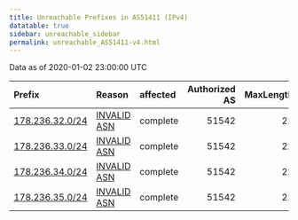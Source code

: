 ```yaml
---
title: Unreachable Prefixes in AS51411 (IPv4)
datatable: true
sidebar: unreachable_sidebar
permalink: unreachable_AS51411-v4.html
---
```


Data as of 2020-01-02 23:00:00 UTC


<div class="datatable-begin"></div>

| Prefix                                                   | Reason                                                                                                 | affected   |   Authorized AS |   MaxLength | Anchor                                         |   unreachable /24s |
|:---------------------------------------------------------|:-------------------------------------------------------------------------------------------------------|:-----------|----------------:|------------:|:-----------------------------------------------|-------------------:|
| [178.236.32.0/24](https://stat.ripe.net/178.236.32.0/24) | [INVALID ASN](https://rpki-validator.ripe.net/announcement-preview?asn=AS51411&prefix=178.236.32.0/24) | complete   |           51542 |          22 | [RIPE](unreachable_RIPE_NCC_RPKI_Root-v4.html) |                  1 |
| [178.236.33.0/24](https://stat.ripe.net/178.236.33.0/24) | [INVALID ASN](https://rpki-validator.ripe.net/announcement-preview?asn=AS51411&prefix=178.236.33.0/24) | complete   |           51542 |          22 | [RIPE](unreachable_RIPE_NCC_RPKI_Root-v4.html) |                  1 |
| [178.236.34.0/24](https://stat.ripe.net/178.236.34.0/24) | [INVALID ASN](https://rpki-validator.ripe.net/announcement-preview?asn=AS51411&prefix=178.236.34.0/24) | complete   |           51542 |          22 | [RIPE](unreachable_RIPE_NCC_RPKI_Root-v4.html) |                  1 |
| [178.236.35.0/24](https://stat.ripe.net/178.236.35.0/24) | [INVALID ASN](https://rpki-validator.ripe.net/announcement-preview?asn=AS51411&prefix=178.236.35.0/24) | complete   |           51542 |          22 | [RIPE](unreachable_RIPE_NCC_RPKI_Root-v4.html) |                  1 |

<div class="datatable-end"></div>